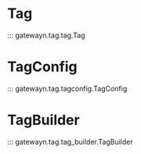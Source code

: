 # Tag
::: gatewayn.tag.tag.Tag

# TagConfig
::: gatewayn.tag.tagconfig.TagConfig

# TagBuilder
::: gatewayn.tag.tag_builder.TagBuilder